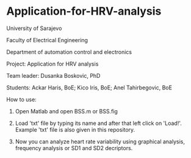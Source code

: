 # Application-for-HRV-analysis

University of Sarajevo

Faculty of Electrical Engineering

Department of automation control and electronics

Project: Application for HRV analysis

Team leader: Dusanka Boskovic, PhD

Students: Ackar Haris, BoE; Kico Iris, BoE; Anel Tahirbegovic, BoE

How to use:

1. Open Matlab and open BSS.m or BSS.fig

2. Load 'txt' file by typing its name and after that left click on 'Load!'. Example 'txt' file is also given in this repository.

3. Now you can analyze heart rate variability using graphical analysis, frequency analysis or SD1 and SD2 decriptors.




